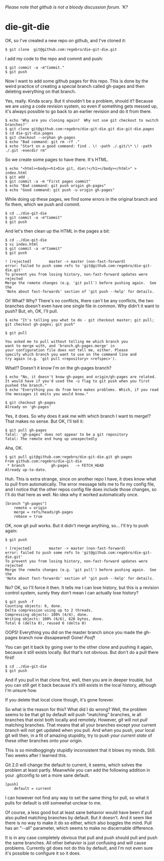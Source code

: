 *Please note that github is not a bloody discussion forum.  'K?*

die-git-die
===========

OK, so I've created a new repo on github, and I've cloned it:

    $ git clone  git@github.com:regebro/die-git-die.git

I add my code to the repo and commit and push:

    $ git commit -a -m"Commit."
    $ git push

Now I want to add some github pages for this repo. This
is done by the weird practice of creating a special branch
called gh-pages and then deleting everything on that branch.

Yes, really. Kinda scary. But it shouldn't be a problem,
should it? Because we are using a code revision system,
so even if something gets messed up, it's always possible
to go back to an earlier revision and do it from there.

    $ echo 'Why are you cloning again?  Why not use git checkout to switch branches?'
    $ git clone git@github.com:regebro/die-git-die.git die-git-die.pages
    $ cd die-git-die.pages
    $ git checkout --orphan gh-pages
    $ echo "Bad command: git rm -rf ."
    $ echo "Start on a good command: find . \! -path ./.git/\* \! -path ./.git -execdir rm"

So we create some pages to have there. It's HTML.

    $ echo "<html><body><h1>Die git, die\!</h1></body></html>" > index.html
    $ git add .
    $ git commit -a -m "First pages commit"
    $ echo "Bad command: git push origin gh-pages"
    $ echo "Good command: git push -u origin gh-pages"

While doing up these pages, we find some errors in the original branch 
and fix them, which we push and commit.

    $ cd ../die-git-die
    $ git commit -a -m"Commit"
    $ git push 

And let's then clean up the HTML in the pages a bit:

    $ cd ../die-git-die
    $ vi index.html
    $ git commit -a -m"Commit"
    $ git push 

    ! [rejected]        master -> master (non-fast-forward)
    error: failed to push some refs to 'git@github.com:regebro/die-git-die.git'
    To prevent you from losing history, non-fast-forward updates were rejected
    Merge the remote changes (e.g. 'git pull') before pushing again.  See the
    'Note about fast-forwards' section of 'git push --help' for details.

Oi! What? Why? There's no conflicts, there can't be any conflicts,
the two branches doesn't even have one single file in common. Why didn't it 
want to push? But, eh, OK, I'll pull.

    $ echo "It's telling you what to do - git checkout master; git pull; git checkout gh-pages; git push"

    $ git pull

    You asked me to pull without telling me which branch you
    want to merge with, and 'branch.gh-pages.merge' in
    your configuration file does not tell me, either. Please
    specify which branch you want to use on the command line and
    try again (e.g. 'git pull <repository> <refspec>').

What!? Doesn't it know I'm on the gh-pages branch?

    $ echo "No, it doesn't know gh-pages and origin/gh-pages are related.  It would have if you'd used the -u flag to git push when you first pushed the branch."
    $ echo "Everything you do from here makes problems. Which, if you read the messages it emits you would know."

    $ git checkout gh-pages
    Already on 'gh-pages'

Yes, it does. So why does it ask me with which branch I want to merge!?
That makes no sense. But OK, I'll tell it:

    $ git pull gh-pages
    fatal: 'gh-pages' does not appear to be a git repository
    fatal: The remote end hung up unexpectedly

Aha, OK. 

    $ git pull git@github.com:regebro/die-git-die.git gh-pages
    From github.com:regebro/die-git-die
     * branch            gh-pages   -> FETCH_HEAD
    Already up-to-date.

Huh. This is extra strange, since on another repo I have, it does 
know what to pull from automatically. The error message tells me to
fix my config file, and I notice that the other repos config file
does include those changes, so I'll do that here as well. No idea why
it worked automatically once.

    [branch "gh-pages"]
    	remote = origin
    	merge = refs/heads/gh-pages
    	rebase = true

OK, now git pull works. But it didn't merge anything, so... I'll try to push again:

    $ git push 

    ! [rejected]        master -> master (non-fast-forward)
    error: failed to push some refs to 'git@github.com:regebro/die-git-die.git'
    To prevent you from losing history, non-fast-forward updates were rejected
    Merge the remote changes (e.g. 'git pull') before pushing again.  See the
    'Note about fast-forwards' section of 'git push --help' for details.

No? OK, so I'll force it then. It tells me I can lose history, but this is 
a revision control system, surely they don't mean I can actually lose history?

    $ git push -f
    Counting objects: 6, done.
    Delta compression using up to 2 threads.
    Compressing objects: 100% (4/4), done.
    Writing objects: 100% (6/6), 626 bytes, done.
    Total 6 (delta 0), reused 6 (delta 0)

OOPS! Everything you did on the master branch since you made the gh-pages branch now dissapeared!
Gone! *Poof*!

You can get it back by going over to the other clone and pushing it again, because it
still exists locally. But that's not obvious. But don't do a pull there first!

    $ cd ../die-git-die
    $ git push

And if you pull in that clone first, well, then you are in deeper trouble, 
but you can still get it back because it's still exists
in the local history, although I'm unsure how.

If you delete that local clone though, it's gone forever.


So what is the reason for this? What did I do wrong? Well, the problem seems to be that git by 
default will push "matching" branches, ie all branches that exist both locally and remotely.
However, git will not *pull* matching branches. That means that all your branches except your
current branch will not get updated when you pull. And when you push, your local git will then,
in a fit of amazing stupidity, try to push *your current state* of these other branches onto
your origin.

This is so mindboggingly stupidly inconsistent that it blows my minds. Still. 
Two weeks after I learned this. 

Git 2.0 will change the default to current, it seems, which solves the problem at least partly.
Meanwhile you can add the following addition in your .gitconfig to set a more sane default.

    [push]
    	default = current

I can however not find any way to set the same thing for pull, so what it pulls for default is 
still somewhat unclear to me.

Of course, a less good but at least sane behavior would have been if pull also pulled matching
branches by default. But it doesn't. And it seem like there is no way to make it do so either,
which also boggles the mind. Pull has an "--all" parameter, which seems to make no discernable
difference.

It is in any case completely obvious that pull and push should pull and push the same branches. 
All other behavior is just confusing and will cause problems. Currently git does not do this by 
default, and I'm not even sure it's possible to configure it so it does. 
